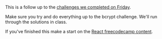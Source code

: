 This is a follow up to the [challenges we completed on Friday](https://github.com/harrisonmalone/afternoon-express-code). 

Make sure you try and do everything up to the bcrypt challenge. We'll run through the solutions in class. 

If you've finished this make a start on the [React freecodecamp content](https://learn.freecodecamp.org/front-end-libraries/react). 